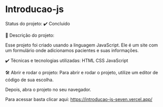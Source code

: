 # Introducao-js
Status do projeto: ✔️ Concluido

🔨 Descrição do projeto:

Esse projeto foi criado usando a linguagem JavaScript. Ele é um site com um formulário onde adicionamos pacientes e suas informações.

✔️ Técnicas e tecnologias utilizadas: HTML CSS JavaScript

🛠️ Abrir e rodar o projeto: Para abrir e rodar o projeto, utilize um editor de código de sua escolha.

Depois, abra o projeto no seu navegador.

Para acessar basta clicar aqui: https://introducao-js-seven.vercel.app/

